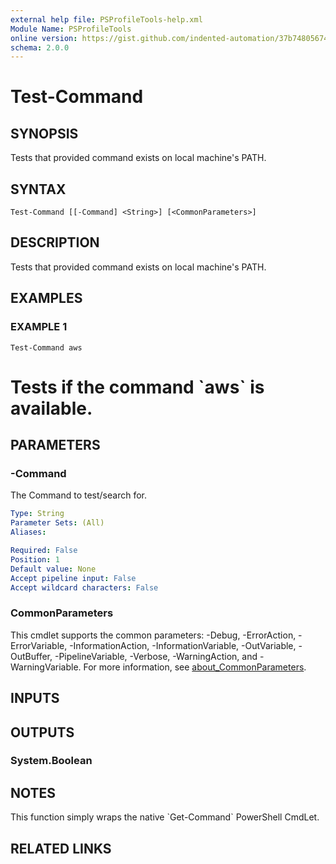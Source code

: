 ```yaml
---
external help file: PSProfileTools-help.xml
Module Name: PSProfileTools
online version: https://gist.github.com/indented-automation/37b748056742d5e1b51f7cd767813f5d
schema: 2.0.0
---
```


# Test-Command

## SYNOPSIS
Tests that provided command exists on local machine's PATH.

## SYNTAX

```
Test-Command [[-Command] <String>] [<CommonParameters>]
```

## DESCRIPTION
Tests that provided command exists on local machine's PATH.

## EXAMPLES

### EXAMPLE 1
```
Test-Command aws
```

# Tests if the command \`aws\` is available.

## PARAMETERS

### -Command
The Command to test/search for.

```yaml
Type: String
Parameter Sets: (All)
Aliases:

Required: False
Position: 1
Default value: None
Accept pipeline input: False
Accept wildcard characters: False
```

### CommonParameters
This cmdlet supports the common parameters: -Debug, -ErrorAction, -ErrorVariable, -InformationAction, -InformationVariable, -OutVariable, -OutBuffer, -PipelineVariable, -Verbose, -WarningAction, and -WarningVariable. For more information, see [about_CommonParameters](http://go.microsoft.com/fwlink/?LinkID=113216).

## INPUTS

## OUTPUTS

### System.Boolean
## NOTES
This function simply wraps the native \`Get-Command\` PowerShell CmdLet.

## RELATED LINKS
